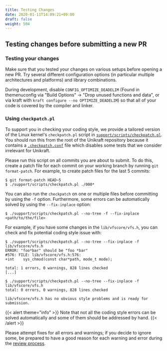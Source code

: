 ```yaml
---
title: Testing Changes
date: 2020-01-11T14:09:21+09:00
draft: false
weight: 504
---
```


## Testing changes before submitting a new PR

### Testing your changes

Make sure that you tested your changes on various setups before opening a new PR.
Try several different configuration options (in particular multiple architectures and platforms) and library combinations.

During development, disable `CONFIG_OPTIMIZE_DEADELIM` (Found in themenuconfig via "Build Options" -> "Drop unused functions and data", or via kraft with `kraft configure --no OPTIMIZE_DEADELIM`) so that all of your code is covered by the compiler and linker.

### Using `checkpatch.pl`

To support you in checking your coding style, we provide a tailored version of the Linux kernel's `checkpatch.pl` script in [`support/scripts/checkpatch.pl`](https://github.com/unikraft/unikraft/blob/staging/support/scripts/checkpatch.pl).
You should run this from the root of the Unikraft repository because it contains a [`.checkpatch.conf`](https://github.com/unikraft/unikraft/blob/staging/.checkpatch.conf) file which disables some tests that we consider irrelevant for Unikraft.

Please run this script on all commits you are about to submit.
To do this, create a patch file for each commit on your working branch by running `git format-patch`.
For example, to create patch files for the last 5 commits:

```console
$ git format-patch HEAD~5
$ ./support/scripts/checkpatch.pl ./000*
```

You can also run the `checkpatch` on one or multiple files before committing by using the `-f` option.
Furthermore, some errors can be automatically solved by using the `--fix-inplace` option:

```console
$ ./support/scripts/checkpatch.pl --no-tree -f --fix-inplace <path/to/the/file>
```

For example, if you have some changes in the `lib/vfscore/vfs.h`, you can check and fix potential coding style issue with:

```console
$ ./support/scripts/checkpatch.pl --no-tree --fix-inplace -f lib/vfscore/vfs.h
ERROR: "foo*bar" should be "foo *bar"
#576: FILE: lib/vfscore/vfs.h:576:
+int	sys_chmod(const char*path, mode_t mode);

total: 1 errors, 0 warnings, 828 lines checked
[...]

$ ./support/scripts/checkpatch.pl --no-tree --fix-inplace -f lib/vfscore/vfs.h
total: 0 errors, 0 warnings, 828 lines checked

lib/vfscore/vfs.h has no obvious style problems and is ready for submission.
```

{{< alert theme="info" >}}
Note that not all the coding style errors can be solved automatically and some of them should be addressed by hand.
{{< /alert >}}

Please attempt fixes for all errors and warnings; if you decide to ignore some, be prepared to have a good reason for each warning and error during the [review process](/docs/contributing/review-process).
